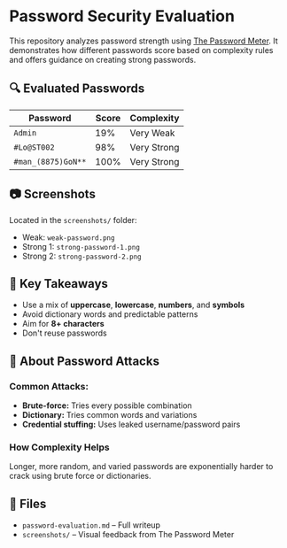 # Password Security Evaluation

This repository analyzes password strength using [The Password Meter](https://www.passwordmeter.com/). It demonstrates how different passwords score based on complexity rules and offers guidance on creating strong passwords.

## 🔍 Evaluated Passwords

| Password            | Score | Complexity   |
|---------------------|-------|--------------|
| `Admin`             | 19%   | Very Weak    |
| `#Lo@ST002`         | 98%   | Very Strong  |
| `#man_(8875)GoN**`  | 100%  | Very Strong  |

## 📷 Screenshots

Located in the `screenshots/` folder:
- Weak: `weak-password.png`
- Strong 1: `strong-password-1.png`
- Strong 2: `strong-password-2.png`

## 🧠 Key Takeaways

- Use a mix of **uppercase**, **lowercase**, **numbers**, and **symbols**
- Avoid dictionary words and predictable patterns
- Aim for **8+ characters**
- Don't reuse passwords

## 🔐 About Password Attacks

### Common Attacks:
- **Brute-force:** Tries every possible combination
- **Dictionary:** Tries common words and variations
- **Credential stuffing:** Uses leaked username/password pairs

### How Complexity Helps
Longer, more random, and varied passwords are exponentially harder to crack using brute force or dictionaries.

## 📂 Files
- `password-evaluation.md` – Full writeup
- `screenshots/` – Visual feedback from The Password Meter
